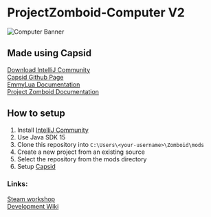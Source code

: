 # ProjectZomboid-Computer V2
  
![Computer Banner](https://steamuserimages-a.akamaihd.net/ugc/1787359110993955495/5E61CC45CEF2B10C065F1A49FFF14EE9366A5C16/?imw=268&imh=268&ima=fit&impolicy=Letterbox&imcolor=%23000000&letterbox=true)
  
## Made using Capsid
[Download IntelliJ Community](https://www.jetbrains.com/idea/download)  
[Capsid Github Page](https://github.com/pzstorm/capsid)  
[EmmyLua Documentation](https://emmylua.github.io/)  
[Project Zomboid Documentation](https://projectzomboid.com/modding/)  
  
## How to setup
1) Install [IntelliJ Community](https://www.jetbrains.com/idea/download)
2) Use Java SDK 15
3) Clone this repository into `C:\Users\<your-username>\Zomboid\mods`
4) Create a new project from an existing source
5) Select the repository from the mods directory
6) Setup [Capsid](https://github.com/pzstorm/capsid)
  
### Links:
[Steam workshop](https://steamcommunity.com/sharedfiles/filedetails/?id=2635550102)  
[Development Wiki](https://github.com/Konijima/PZ-Computer-Mod/wiki)  
  